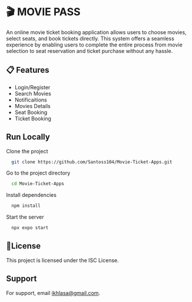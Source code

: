 
# 🎬 MOVIE PASS

An online movie ticket booking application allows users to choose movies, select seats, and book tickets directly. This system offers a seamless experience by enabling users to complete the entire process from movie selection to seat reservation and ticket purchase without any hassle.

## 📋 Features

- Login/Register
- Search Movies
- Notificaitions
- Movies Details
- Seat Booking
- Ticket Booking


## Run Locally

Clone the project

```bash
  git clone https://github.com/Santoss104/Movie-Ticket-Apps.git
```

Go to the project directory

```bash
  cd Movie-Ticket-Apps
```

Install dependencies

```bash
  npm install
```

Start the server

```bash
  npx expo start
```


## 📝License

This project is licensed under the ISC License.


## Support

For support, email ikhlasa@gmail.com.


